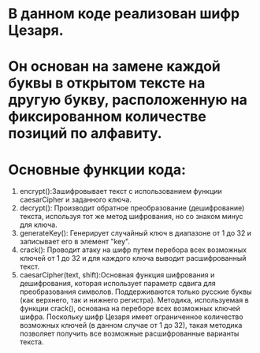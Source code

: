 # В данном коде реализован шифр Цезаря. 
# Он основан на замене каждой буквы в открытом тексте на другую букву, расположенную на фиксированном количестве позиций по алфавиту.
# Основные функции кода:
1. encrypt():Зашифровывает текст с использованием функции caesarCipher и заданного ключа.
2. decrypt(): Производит обратное преобразование (дешифрование) текста, используя тот же метод шифрования, но со знаком минус для ключа.
3. generateKey(): Генерирует случайный ключ в диапазоне от 1 до 32 и записывает его в элемент "key".
4. crack(): Проводит атаку на шифр путем перебора всех возможных ключей от 1 до 32 и для каждого ключа выводит расшифрованный текст.
5. caesarCipher(text, shift):Основная функция шифрования и дешифрования, которая использует параметр сдвига для преобразования символов.
Поддерживаются только русские буквы (как верхнего, так и нижнего регистра).
Методика, используемая в функции crack(), основана на переборе всех возможных ключей шифра.
Поскольку шифр Цезаря имеет ограниченное количество возможных ключей (в данном случае от 1 до 32), 
такая методика позволяет получить все возможные расшифрованные варианты текста.
